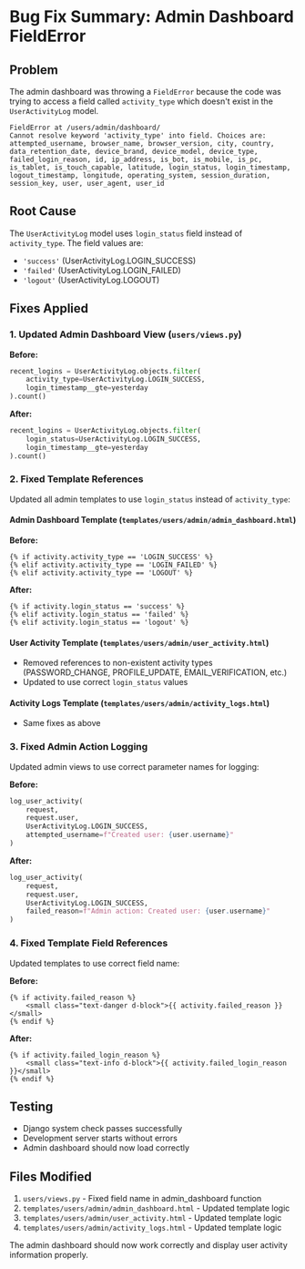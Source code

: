 # Bug Fix Summary: Admin Dashboard FieldError

## Problem
The admin dashboard was throwing a `FieldError` because the code was trying to access a field called `activity_type` which doesn't exist in the `UserActivityLog` model.

```
FieldError at /users/admin/dashboard/
Cannot resolve keyword 'activity_type' into field. Choices are: attempted_username, browser_name, browser_version, city, country, data_retention_date, device_brand, device_model, device_type, failed_login_reason, id, ip_address, is_bot, is_mobile, is_pc, is_tablet, is_touch_capable, latitude, login_status, login_timestamp, logout_timestamp, longitude, operating_system, session_duration, session_key, user, user_agent, user_id
```

## Root Cause
The `UserActivityLog` model uses `login_status` field instead of `activity_type`. The field values are:
- `'success'` (UserActivityLog.LOGIN_SUCCESS)
- `'failed'` (UserActivityLog.LOGIN_FAILED) 
- `'logout'` (UserActivityLog.LOGOUT)

## Fixes Applied

### 1. Updated Admin Dashboard View (`users/views.py`)
**Before:**
```python
recent_logins = UserActivityLog.objects.filter(
    activity_type=UserActivityLog.LOGIN_SUCCESS,
    login_timestamp__gte=yesterday
).count()
```

**After:**
```python
recent_logins = UserActivityLog.objects.filter(
    login_status=UserActivityLog.LOGIN_SUCCESS,
    login_timestamp__gte=yesterday
).count()
```

### 2. Fixed Template References
Updated all admin templates to use `login_status` instead of `activity_type`:

#### Admin Dashboard Template (`templates/users/admin/admin_dashboard.html`)
**Before:**
```django
{% if activity.activity_type == 'LOGIN_SUCCESS' %}
{% elif activity.activity_type == 'LOGIN_FAILED' %}
{% elif activity.activity_type == 'LOGOUT' %}
```

**After:**
```django
{% if activity.login_status == 'success' %}
{% elif activity.login_status == 'failed' %}
{% elif activity.login_status == 'logout' %}
```

#### User Activity Template (`templates/users/admin/user_activity.html`)
- Removed references to non-existent activity types (PASSWORD_CHANGE, PROFILE_UPDATE, EMAIL_VERIFICATION, etc.)
- Updated to use correct `login_status` values

#### Activity Logs Template (`templates/users/admin/activity_logs.html`)
- Same fixes as above

### 3. Fixed Admin Action Logging
Updated admin views to use correct parameter names for logging:

**Before:**
```python
log_user_activity(
    request, 
    request.user, 
    UserActivityLog.LOGIN_SUCCESS,
    attempted_username=f"Created user: {user.username}"
)
```

**After:**
```python
log_user_activity(
    request, 
    request.user, 
    UserActivityLog.LOGIN_SUCCESS,
    failed_reason=f"Admin action: Created user: {user.username}"
)
```

### 4. Fixed Template Field References
Updated templates to use correct field name:

**Before:**
```django
{% if activity.failed_reason %}
    <small class="text-danger d-block">{{ activity.failed_reason }}</small>
{% endif %}
```

**After:**
```django
{% if activity.failed_login_reason %}
    <small class="text-info d-block">{{ activity.failed_login_reason }}</small>
{% endif %}
```

## Testing
- Django system check passes successfully
- Development server starts without errors
- Admin dashboard should now load correctly

## Files Modified
1. `users/views.py` - Fixed field name in admin_dashboard function
2. `templates/users/admin/admin_dashboard.html` - Updated template logic
3. `templates/users/admin/user_activity.html` - Updated template logic
4. `templates/users/admin/activity_logs.html` - Updated template logic

The admin dashboard should now work correctly and display user activity information properly.
